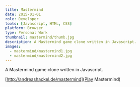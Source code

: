 ```yaml
---
title: Mastermind
date: 2015-01-01
role: Developer
tools: [Javascript, HTML, CSS]
platform: Browser
type: Personal Work
thumbnail: mastermind/thumb.jpg
description: A Mastermind game clone written in Javascript.
images:
  - mastermind/mastermind1.jpg
  - mastermind/mastermind2.jpg
---
```

A Mastermind game clone written in Javascript.

[http://andreashackel.de/mastermind](Play Mastermind)
